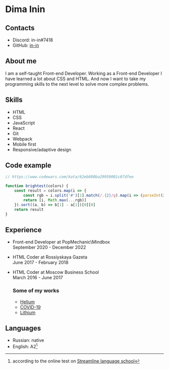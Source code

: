 # Dima Inin

## Contacts
- Discord: in-in#7418
- GitHub: [in-in](https://github.com/in-in)

## About me
I am a self-taught Front-end Developer. Working as a Front-end Developer I have learned a lot about CSS and HTML. And now I want to take my programming skills to the next level to solve more complex problems.

## Skills
- HTML
- CSS
- JavaScript
- React
- Git
- Webpack
- Mobile first
- Responsive/adaptive design

## Code example

```js
// https://www.codewars.com/kata/62eb800ba29959001c07dfee

function brightest(colors) {
	const result = colors.map(i => {
		const rgb = i.split('#')[1].match(/.{2}/g).map(i => (parseInt(i, 16) / 255))
		return [i, Math.max(...rgb)]
	}).sort((a, b) => b[1] - a[1])[0][0]
	return result
}
```

## Experience
- Front-end Developer at PopMechanic\Mindbox  
  September 2020 - December 2022
- HTML Coder at Rossiyskaya Gazeta  
  June 2017 - February 2018
- HTML Coder at Moscow Business School  
  March 2016 - June 2017

  ### Some of my works
  - [Helium](https://github.com/in-in/helium)
  - [COVID-19](https://github.com/in-in/covid)
  - [Lithium](https://github.com/in-in/lithium)

## Languages
- Russian: native
- English: A2[^1]

[^1]: according to the online test on [Streamline language school](https://test.str.by/)
